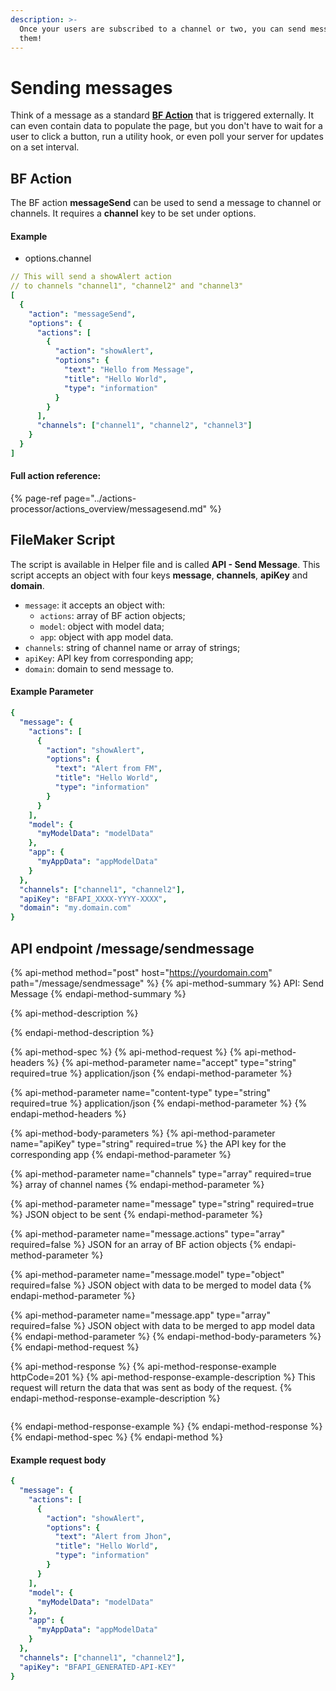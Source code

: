 ```yaml
---
description: >-
  Once your users are subscribed to a channel or two, you can send messages to
  them!
---
```


# Sending messages

Think of a message as a standard [**BF Action**](../actions-processor/actions_overview/) that is triggered externally. It can even contain data to populate the page, but you don't have to wait for a user to click a button, run a utility hook, or even poll your server for updates on a set interval.

## BF Action

The BF action **messageSend** can be used to send a message to channel or channels. It requires a **channel** key to be set under options.

#### Example

* options.channel

```yaml
// This will send a showAlert action
// to channels "channel1", "channel2" and "channel3"
[
  {
    "action": "messageSend",
    "options": {
      "actions": [
        {
          "action": "showAlert",
          "options": {
            "text": "Hello from Message",
            "title": "Hello World",
            "type": "information"
          }
        }
      ],
      "channels": ["channel1", "channel2", "channel3"]
    }
  }
]
```

#### Full action reference:

{% page-ref page="../actions-processor/actions\_overview/messagesend.md" %}

## FileMaker Script

The script is available in Helper file and is called **API - Send Message**. This script accepts an object with four keys **message**, **channels**, **apiKey** and **domain**.

* `message`: it accepts an object with:
  * `actions`: array of BF action objects;
  * `model`: object with model data;
  * `app`: object with app model data.
* `channels`: string of channel name or array of strings;
* `apiKey`: API key from corresponding app;
* `domain`: domain to send message to.

#### Example Parameter

```yaml
{
  "message": {
    "actions": [
      {
        "action": "showAlert",
        "options": {
          "text": "Alert from FM",
          "title": "Hello World",
          "type": "information"
        }
      }
    ],
    "model": {
      "myModelData": "modelData"
    },
    "app": {
      "myAppData": "appModelData"
    }
  },
  "channels": ["channel1", "channel2"],
  "apiKey": "BFAPI_XXXX-YYYY-XXXX",
  "domain": "my.domain.com"
}
```

## API endpoint /message/sendmessage

{% api-method method="post" host="https://yourdomain.com" path="/message/sendmessage" %}
{% api-method-summary %}
API: Send Message
{% endapi-method-summary %}

{% api-method-description %}

{% endapi-method-description %}

{% api-method-spec %}
{% api-method-request %}
{% api-method-headers %}
{% api-method-parameter name="accept" type="string" required=true %}
application/json
{% endapi-method-parameter %}

{% api-method-parameter name="content-type" type="string" required=true %}
application/json
{% endapi-method-parameter %}
{% endapi-method-headers %}

{% api-method-body-parameters %}
{% api-method-parameter name="apiKey" type="string" required=true %}
the API key for the corresponding app
{% endapi-method-parameter %}

{% api-method-parameter name="channels" type="array" required=true %}
array of channel names
{% endapi-method-parameter %}

{% api-method-parameter name="message" type="string" required=true %}
JSON object to be sent
{% endapi-method-parameter %}

{% api-method-parameter name="message.actions" type="array" required=false %}
JSON for an array of BF action objects
{% endapi-method-parameter %}

{% api-method-parameter name="message.model" type="object" required=false %}
JSON object with data to be merged to model data
{% endapi-method-parameter %}

{% api-method-parameter name="message.app" type="array" required=false %}
JSON object with data to be merged to app model data
{% endapi-method-parameter %}
{% endapi-method-body-parameters %}
{% endapi-method-request %}

{% api-method-response %}
{% api-method-response-example httpCode=201 %}
{% api-method-response-example-description %}
This request will return the data that was sent as body of the request.
{% endapi-method-response-example-description %}

```

```
{% endapi-method-response-example %}
{% endapi-method-response %}
{% endapi-method-spec %}
{% endapi-method %}

#### Example request body

```yaml
{
  "message": {
    "actions": [
      {
        "action": "showAlert",
        "options": {
          "text": "Alert from Jhon",
          "title": "Hello World",
          "type": "information"
        }
      }
    ],
    "model": {
      "myModelData": "modelData"
    },
    "app": {
      "myAppData": "appModelData"
    }
  },
  "channels": ["channel1", "channel2"],
  "apiKey": "BFAPI_GENERATED-API-KEY"
}
```

